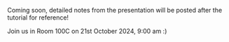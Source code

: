 
Coming soon, detailed notes from the presentation will be posted after the tutorial for reference!

Join us in Room 100C on 21st October 2024, 9:00 am :)
